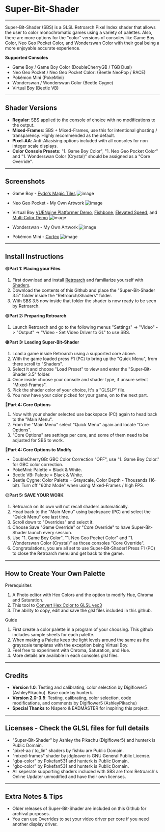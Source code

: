 # Super-Bit-Shader
-----------------------------------------------------------------------------------------------------------------------
Super-Bit-Shader (SBS) is a GLSL Retroarch Pixel Index shader that allows the user to color monochromatic games using a variety of palettes. Also, there are more options for the "color" versions of consoles like Game Boy Color, Neo Geo Pocket Color, and Wonderswan Color with their goal being a more enjoyable accurate experience.
  
**Supported Consoles**
* Game Boy / Game Boy Color (DoubleCherryGB / TGB Dual)
* Neo Geo Pocket / Neo Geo Pocket Color: (Beetle NeoPop / RACE)
* Pokémon Mini (PokeMini)
* Wonderswan / Wonderswan Color (Beetle Cygne)
* Virtual Boy (Beetle VB)

-----------------------------------------------------------------------------------------------------------------------
**Shader Versions**
-----------------------------------------------------------------------------------------------------------------------
* **Regular**: SBS applied to the console of choice with no modifications to the output.
* **Mixed-Frames**: SBS + Mixed-Frames, use this for intentional ghosting / transparency. Highly recommended as the default.
* **Pixel-AA**: Anti-Aliasising options included with all consoles for non integer scale displays.
* **Color Console Presets**: "1. Game Boy Color", "1. Neo Geo Pocket Color" and "1. Wonderswan Color (Crystal)" should be assigned as a "Core Override".
-----------------------------------------------------------------------------------------------------------------------
**Screenshots**
-----------------------------------------------------------------------------------------------------------------------
* Game Boy - [Fydo's Magic Tiles](https://ohnotomsutton.itch.io/fydos-magic-tiles)
![image](https://github.com/user-attachments/assets/6b493a3d-9139-429d-90b4-e9d0534f161b)

* Neo Geo Pocket - My Own Artwork
![image](https://github.com/user-attachments/assets/0590a254-e07d-41df-847b-d4563b9d5576)

* Virtual Boy [VUENgine Platformer Demo](https://www.virtual-boy.com/homebrew/vuengine-platformer-demo/), [Fishbone](https://www.virtual-boy.com/homebrew/fishbone/), [Elevated Speed](https://www.virtual-boy.com/homebrew/elevated-speed/), and [Multi Color Demo](https://www.virtual-boy.com/homebrew/multi-color-demo/)
![image](https://github.com/user-attachments/assets/2d75ece2-f45d-4ead-84f8-a9dc9b19029f)

* Wonderswan - My Own Artwork
![image](https://github.com/user-attachments/assets/b13dfe01-a28c-4048-be48-199d694cc297)

* Pokémon Mini - [Cortex](https://www.pokemon-mini.net/games/cortex/)
![image](https://github.com/user-attachments/assets/5b6ab960-aef4-4088-a4ec-6aca12031e4a)

-----------------------------------------------------------------------------------------------------------------------
**Install Instructions**
-----------------------------------------------------------------------------------------------------------------------
🟢**Part 1: Placing your Files**
1. First download and install [Retroarch](https://www.retroarch.com/) and familiarize yourself with [Shaders](https://www.youtube.com/watch?v=YyZ6IrmsNgY).
2. Download the contents of this Github and place the "Super-Bit-Shader 3.5" folder inside the "Retroarch/Shaders" folder.
3. With SBS 3.5 now inside that folder the shader is now ready to be seen by Retroarch.

🟣**Part 2: Preparing Retroarch**
1. Launch Retroarch and go to the following menus "Settings" -> "Video" -> "Output" -> "Video - Set Video Driver to GL" to use SBS.

🟠**Part 3: Loading Super-Bit-Shader**
1. Load a game inside Retroarch using a supported core above.
2. With the game loaded press F1 (PC) to bring up the "Quick Menu", from there scroll to "Shaders".
3. Select it and choose "Load Preset" to view and enter the "Super-Bit-Shader 3.5" folder.
4. Once inside choose your console and shader type, if unsure select "Mixed-Frames".
5. Pick the shader color of your choice, It's a "GLSLP" file.
6. You now have your color picked for your game, on to the next part.

🔵**Part 4: Core Options**
1. Now with your shader selected use backspace (PC) again to head back to the "Main Menu".
2. From the "Main Menu" select "Quick Menu" again and locate "Core Options".
3. "Core Options" are settings per core, and some of them need to be adjusted for SBS to work.

🔵**Part 4: Core Options to Modify**
* DoubleCherryGB: GBC Color Correction "OFF", use "1. Game Boy Color." for GBC color correction.
* PokeMini: Palette = Black & White.
* Beetle VB: Palette = Black & White.
* Beetle Cygne: Color Palette = Grayscale, Color Depth - Thousands (16-bit). Turn off "60hz Mode" when using Mixed-Frames / high FPS.

🟡**Part 5: SAVE YOUR WORK**
1. Retroarch on its own will not recall shaders automatically.
2. Head back to the "Main Menu" using backspace (PC) and select the "Quick Menu" one last time.
3. Scroll down to "Overrides" and select it.
4. Choose Save "Game Override" or "Core Override" to have Super-Bit-Shader launch every session.
5. Use "1. Game Boy Color", "1. Neo Geo Pocket Color" and "1. Wonderswan Color (Crystal)" as those consoles "Core Override". 
6. Congratulations, you are all set to use Super-Bit-Shader! Press F1 (PC) to close the Retroarch menu and get back to the game.

-----------------------------------------------------------------------------------------------------------------------
**How to Create Your Own Palette**
-----------------------------------------------------------------------------------------------------------------------
Prerequisites
1. A Photo editor with Hex Colors and the option to modify Hue, Chroma and Saturation.
2. This tool to [Convert Hex Color to GLSL vec3](https://airtightinteractive.com/util/hex-to-glsl/)
3. The ability to copy, edit and save the glsl files included in this github.

Guide
1. First create a color palette in a program of your choosing. This github includes sample sheets for each palette.
2. When making a Palette keep the light levels around the same as the grayscale templates with the exception being Virtual Boy.
3. Feel free to experiment with Chroma, Saturation, and Hue.
4. More details are available in each consoles glsl files.

-----------------------------------------------------------------------------------------------------------------------
**Credits**
-----------------------------------------------------------------------------------------------------------------------
* **Version 1.0**: Testing and calibrating, color selection by Digiflower5 (AshleyPikachu). Base code by hunterk.
* **Version 2.0-3.5**: Testing, calibrating, color selection, code modifications, and comments by Digiflower5 (AshleyPikachu)
* **Special Thanks** to Nispero & EADMASTER for inspiring this project.

-----------------------------------------------------------------------------------------------------------------------
**Licenses** - Check the GLSL files for full details
-----------------------------------------------------------------------------------------------------------------------
* "Super-Bit-Shader" by Ashley the Pikachu (Digiflower5) and hunterk is Public Domain.
* "pixel-aa / to_lin" shaders by fishku are Public Domain.
* "mixed-frames" shader by jdgleaver is GNU General Public License.
* "gba-color" by Pokefan531 and hunterk is Public Domain.
* "gbc-color" by Pokefan531 and hunterk is Public Domain.
* All seperate supporting shaders included with SBS are from Retroarch's Online Updater unmodified and have their own licenses.

-----------------------------------------------------------------------------------------------------------------------
**Extra Notes & Tips**
-----------------------------------------------------------------------------------------------------------------------
* Older releases of Super-Bit-Shader are included on this Github for archival purposes.
* You can use Overrides to set your video driver per core if you need another display driver.
